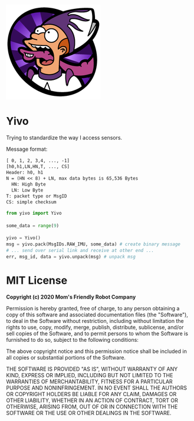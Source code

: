 ![](https://raw.githubusercontent.com/MomsFriendlyRobotCompany/yivo/main/docs/yivo.png)

# Yivo

Trying to standardize the way I access sensors.

Message format:

```
[ 0, 1, 2, 3,4, ..., -1]
[h0,h1,LN,HN,T, ..., CS]
Header: h0, h1
N = (HN << 8) + LN, max data bytes is 65,536 Bytes
  HN: High Byte
  LN: Low Byte
T: packet type or MsgID
CS: simple checksum
```

```python
from yivo import Yivo

some_data = range(9)

yivo = Yivo()
msg = yivo.pack(MsgIDs.RAW_IMU, some_data) # create binary message
# ... send over serial link and receive at other end ...
err, msg_id, data = yivo.unpack(msg) # unpack msg
```


# MIT License

**Copyright (c) 2020 Mom's Friendly Robot Company**

Permission is hereby granted, free of charge, to any person obtaining a copy
of this software and associated documentation files (the "Software"), to deal
in the Software without restriction, including without limitation the rights
to use, copy, modify, merge, publish, distribute, sublicense, and/or sell
copies of the Software, and to permit persons to whom the Software is
furnished to do so, subject to the following conditions:

The above copyright notice and this permission notice shall be included in all
copies or substantial portions of the Software.

THE SOFTWARE IS PROVIDED "AS IS", WITHOUT WARRANTY OF ANY KIND, EXPRESS OR
IMPLIED, INCLUDING BUT NOT LIMITED TO THE WARRANTIES OF MERCHANTABILITY,
FITNESS FOR A PARTICULAR PURPOSE AND NONINFRINGEMENT. IN NO EVENT SHALL THE
AUTHORS OR COPYRIGHT HOLDERS BE LIABLE FOR ANY CLAIM, DAMAGES OR OTHER
LIABILITY, WHETHER IN AN ACTION OF CONTRACT, TORT OR OTHERWISE, ARISING FROM,
OUT OF OR IN CONNECTION WITH THE SOFTWARE OR THE USE OR OTHER DEALINGS IN THE
SOFTWARE.
